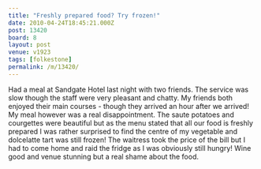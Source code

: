 ```yaml
---
title: "Freshly prepared food? Try frozen!"
date: 2010-04-24T18:45:21.000Z
post: 13420
board: 8
layout: post
venue: v1923
tags: [folkestone]
permalink: /m/13420/
---
```

Had a meal at Sandgate Hotel last night with two friends. The service was slow though the staff were very pleasant and chatty. My friends both enjoyed their main courses - though they arrived an hour after we arrived! My meal however was a real disappointment. The saute potatoes and courgettes were beautiful but as the menu stated that all our food is freshly prepared I was rather surprised to find the centre of my vegetable and dolcelatte tart was still frozen! The waitress took the price of the bill but I had to come home and raid the fridge as I was obviously still hungry! Wine good and venue stunning but a real shame about the food.
